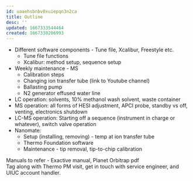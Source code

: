 ```yaml
---
id: uaaehsbnbv0xuiepqn3n2ca
title: Outline
desc: ''
updated: 1667333544464
created: 1667330206993
---
```


* Different software components - Tune file, Xcalibur, Freestyle etc.
  * Tune file functions
  * Xcalibur: method setup, sequence setup
* Weekly maintenance - MS
  * Calibration steps
  * Changing ion transfer tube (link to Youtube channel)
  * Ballasting pump
  * N2 generator effused water line
* LC operation: solvents, 10% methanol wash solvent, waste container
* MS operation: all forms of HESI adjustment, APCI probe, standby vs off, venting, electronics shutdown
* LC-MS operation: Starting off a sequence (instrument in charge or whatever), switch valve operation
* Nanomate:
  * Setup (installing, removing) - temp at ion transfer tube
  * Thermo Foundation software
  * Maintenance - tip removal, tip-to-chip calibration




Manuals to refer - Exactive manual, Planet Orbitrap pdf  
Tag along with Thermo PM visit, get in touch with service engineer, and UIUC account handler.